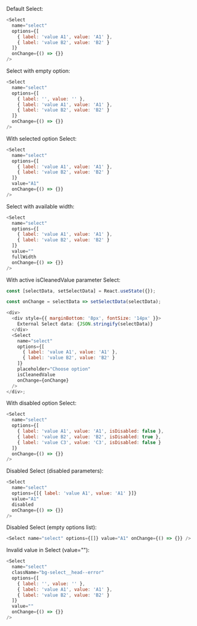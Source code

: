 Default Select:

```js
<Select
  name="select"
  options={[
    { label: 'value A1', value: 'A1' },
    { label: 'value B2', value: 'B2' }
  ]}
  onChange={() => {}}
/>
```

Select with empty option:

```js
<Select
  name="select"
  options={[
    { label: '', value: '' },
    { label: 'value A1', value: 'A1' },
    { label: 'value B2', value: 'B2' }
  ]}
  onChange={() => {}}
/>
```

With selected option Select:

```js
<Select
  name="select"
  options={[
    { label: 'value A1', value: 'A1' },
    { label: 'value B2', value: 'B2' }
  ]}
  value="A1"
  onChange={() => {}}
/>
```

Select with available width:

```js
<Select
  name="select"
  options={[
    { label: 'value A1', value: 'A1' },
    { label: 'value B2', value: 'B2' }
  ]}
  value=""
  fullWidth
  onChange={() => {}}
/>
```

With active isCleanedValue parameter Select:

```js
const [selectData, setSelectData] = React.useState({});

const onChange = selectData => setSelectData(selectData);

<div>
  <div style={{ marginBottom: '8px', fontSize: '14px' }}>
    External Select data: {JSON.stringify(selectData)}
  </div>
  <Select
    name="select"
    options={[
      { label: 'value A1', value: 'A1' },
      { label: 'value B2', value: 'B2' }
    ]}
    placeholder="Choose option"
    isCleanedValue
    onChange={onChange}
  />
</div>;
```

With disabled option Select:

```js
<Select
  name="select"
  options={[
    { label: 'value A1', value: 'A1', isDisabled: false },
    { label: 'value B2', value: 'B2', isDisabled: true },
    { label: 'value C3', value: 'C3', isDisabled: false }
  ]}
  onChange={() => {}}
/>
```

Disabled Select (disabled parameters):

```js
<Select
  name="select"
  options={[{ label: 'value A1', value: 'A1' }]}
  value="A1"
  disabled
  onChange={() => {}}
/>
```

Disabled Select (empty options list):

```js
<Select name="select" options={[]} value="A1" onChange={() => {}} />
```

Invalid value in Select (value=""):

```js
<Select
  name="select"
  className="bg-select__head--error"
  options={[
    { label: '', value: '' },
    { label: 'value A1', value: 'A1' },
    { label: 'value B2', value: 'B2' }
  ]}
  value=""
  onChange={() => {}}
/>
```
